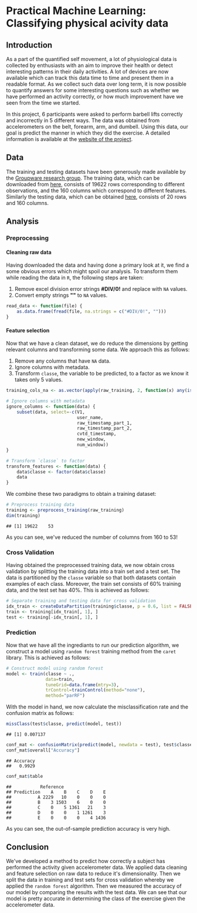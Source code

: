 # Practical Machine Learning: Classifying physical acivity data




## Introduction

As a part of the quantified self movement, a lot of physiological data is collected by enthusiasts with an aim to improve their health or detect interesting patterns in their daily activities. A lot of devices are now available which can track this data time to time and present them in a readable format. As we collect such data over long term, it is now possible to quantify answers for some interesting questions such as whether we have performed an activity correctly, or how much improvement have we seen from the time we started.

In this project, 6 participants were asked to perform barbell lifts correctly and incorrectly in 5 different ways. The data was obtained from accelerometers on the belt, forearm, arm, and dumbell. Using this data, our goal is predict the manner in which they did the exercise. A detailed information is available at the [website of the project](http://groupware.les.inf.puc-rio.br/har).

## Data

The training and testing datasets have been generously made available by the [Groupware research group](http://groupware.les.inf.puc-rio.br/har).
The training data, which can be downloaded from [here](https://d396qusza40orc.cloudfront.net/predmachlearn/pml-training.csv), consists of 19622 rows corresponding to different observations, and the 160 columns which correspond to different features. Similarly the testing data, which can be obtained [here](https://d396qusza40orc.cloudfront.net/predmachlearn/pml-testing.csv), consists of 20 rows and 160 columns.

## Analysis



### Preprocessing

#### Cleaning raw data
Having downloaded the data and having done a primary look at it, we find a some obvious errors which might spoil our analysis. To transform them while reading the data in `R`, the following steps are taken:

1. Remove excel division error strings **#DIV/0!** and replace with `NA` values.
2. Convert empty strings **""** to `NA` values.


```r
read_data <- function(file) {
    as.data.frame(fread(file, na.strings = c("#DIV/0!", "")))
}
```





#### Feature selection
Now that we have a clean dataset, we do reduce the dimensions by getting relevant columns and transforming some data. We approach this as follows:

1. Remove any columns that have `NA` data.
2. Ignore columns with metadata.
3. Transform `classe`, the variable to be predicted, to a factor as we know it takes only 5 values.


```r
training_cols_na <- as.vector(apply(raw_training, 2, function(x) any(is.na(x))))

# Ignore columns with metadata
ignore_columns <- function(data) {
    subset(data, select=-c(V1,
                           user_name,
                           raw_timestamp_part_1,
                           raw_timestamp_part_2,
                           cvtd_timestamp,
                           new_window,
                           num_window))
}

# Transform `classe` to factor
transform_features <- function(data) {
    data$classe <- factor(data$classe)
    data
}
```


We combine these two paradigms to obtain a training dataset:




```r
# Preprocess training data
training <- preprocess_training(raw_training)
dim(training)
```

```
## [1] 19622    53
```


As you can see, we've reduced the number of columns from 160 to 53!

### Cross Validation

Having obtained the preprocessed training data, we now obtain cross validation by splitting the training data into a train set and a test set. The data is partitioned by the `classe` variable so that both datasets contain examples of each class. Moreover, the train set consists of 60% training data, and the test set has 40%. This is achieved as follows:



```r
# Separate training and testing data for cross validation
idx_train <- createDataPartition(training$classe, p = 0.6, list = FALSE)
train <- training[idx_train[, 1], ]
test <- training[-idx_train[, 1], ]
```


### Prediction

Now that we have all the ingrediants to run our prediction algorithm, we construct a model using `random forest` training method from the `caret` library. This is achieved as follows:


```r
# Construct model using random forest
model <- train(classe ~ .,
               data=train,
               tuneGrid=data.frame(mtry=3),
               trControl=trainControl(method="none"),
               method="parRF")
```


With the model in hand, we now calculate the misclassification rate and the confusion matrix as follows:





```r
missClass(test$classe, predict(model, test))
```

```
## [1] 0.007137
```

```r
conf_mat <- confusionMatrix(predict(model, newdata = test), test$classe)
conf_mat$overall["Accuracy"]
```

```
## Accuracy 
##   0.9929
```

```r
conf_mat$table
```

```
##           Reference
## Prediction    A    B    C    D    E
##          A 2229   10    0    0    0
##          B    3 1503    6    0    0
##          C    0    5 1361   21    3
##          D    0    0    1 1261    3
##          E    0    0    0    4 1436
```


As you can see, the out-of-sample prediction accuracy is very high.

## Conclusion

We've developed a method to predict how correctly a subject has performed the activity given accelerometer data. We applied data cleaning and feature selection on raw data to reduce it's dimensionality. Then we split the data in training and test sets for cross validation whereby we applied the `random forest` algorithm. Then we measured the accuracy of our model by comparing the results with the test data. We can see that our model is pretty accurate in determining the class of the exercise given the accelerometer data.
